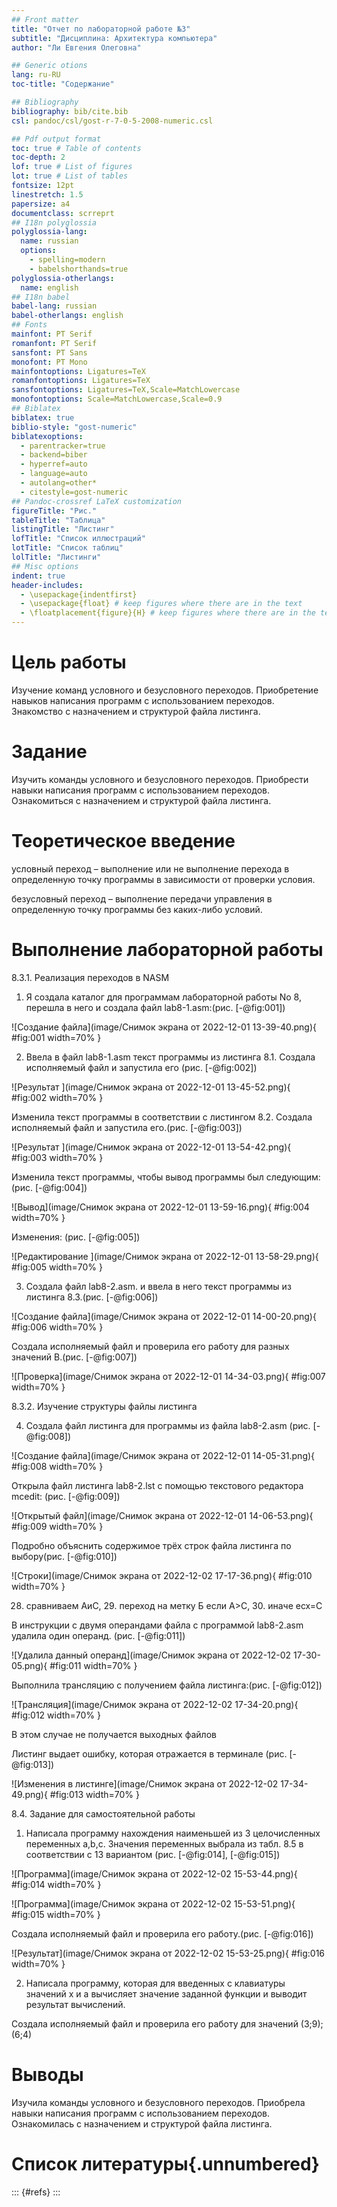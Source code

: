 ```yaml
---
## Front matter
title: "Отчет по лабораторной работе №3"
subtitle: "Дисциплина: Архитектура компьютера"
author: "Ли Евгения Олеговна"

## Generic otions
lang: ru-RU
toc-title: "Содержание"

## Bibliography
bibliography: bib/cite.bib
csl: pandoc/csl/gost-r-7-0-5-2008-numeric.csl

## Pdf output format
toc: true # Table of contents
toc-depth: 2
lof: true # List of figures
lot: true # List of tables
fontsize: 12pt
linestretch: 1.5
papersize: a4
documentclass: scrreprt
## I18n polyglossia
polyglossia-lang:
  name: russian
  options:
	- spelling=modern
	- babelshorthands=true
polyglossia-otherlangs:
  name: english
## I18n babel
babel-lang: russian
babel-otherlangs: english
## Fonts
mainfont: PT Serif
romanfont: PT Serif
sansfont: PT Sans
monofont: PT Mono
mainfontoptions: Ligatures=TeX
romanfontoptions: Ligatures=TeX
sansfontoptions: Ligatures=TeX,Scale=MatchLowercase
monofontoptions: Scale=MatchLowercase,Scale=0.9
## Biblatex
biblatex: true
biblio-style: "gost-numeric"
biblatexoptions:
  - parentracker=true
  - backend=biber
  - hyperref=auto
  - language=auto
  - autolang=other*
  - citestyle=gost-numeric
## Pandoc-crossref LaTeX customization
figureTitle: "Рис."
tableTitle: "Таблица"
listingTitle: "Листинг"
lofTitle: "Список иллюстраций"
lotTitle: "Список таблиц"
lolTitle: "Листинги"
## Misc options
indent: true
header-includes:
  - \usepackage{indentfirst}
  - \usepackage{float} # keep figures where there are in the text
  - \floatplacement{figure}{H} # keep figures where there are in the text
---
```


# Цель работы

Изучение команд условного и безусловного переходов. Приобретение навыков написания программ с использованием переходов. Знакомство с назначением и структурой файла листинга.

# Задание

Изучить команды условного и безусловного переходов. Приобрести навыки написания программ с использованием переходов. Ознакомиться с назначением и структурой файла листинга.

# Теоретическое введение

условный переход – выполнение или не выполнение перехода в определенную точку программы в зависимости от проверки условия.

безусловный переход – выполнение передачи управления в определенную точку программы без каких-либо условий.

# Выполнение лабораторной работы

8.3.1. Реализация переходов в NASM

1. Я создала каталог для программам лабораторной работы No 8, перешла в него и создала файл lab8-1.asm:(рис. [-@fig:001])

![Создание файла](image/Снимок экрана от 2022-12-01 13-39-40.png){ #fig:001 width=70% }

2. Ввела в файл lab8-1.asm текст программы из листинга 8.1. Создала исполняемый файл и запустила его (рис. [-@fig:002])

![Результат ](image/Снимок экрана от 2022-12-01 13-45-52.png){ #fig:002 width=70% }

Изменила текст программы в соответствии с листингом 8.2. Создала исполняемый файл и запустила его.(рис. [-@fig:003])

![Результат ](image/Снимок экрана от 2022-12-01 13-54-42.png){ #fig:003 width=70% }

Изменила текст программы, чтобы вывод программы был следующим:(рис. [-@fig:004])

![Вывод](image/Снимок экрана от 2022-12-01 13-59-16.png){ #fig:004 width=70% }

Изменения: (рис. [-@fig:005])

![Редактирование ](image/Снимок экрана от 2022-12-01 13-58-29.png){ #fig:005 width=70% }

3. Создала файл lab8-2.asm. и ввела в него текст программы из листинга 8.3.(рис. [-@fig:006])

![Создание файла](image/Снимок экрана от 2022-12-01 14-00-20.png){ #fig:006 width=70% }

Создала исполняемый файл и проверила его работу для разных значений B.(рис. [-@fig:007])

![Проверка](image/Снимок экрана от 2022-12-01 14-34-03.png){ #fig:007 width=70% }

8.3.2. Изучение структуры файлы листинга

4. Создала файл листинга для программы из файла lab8-2.asm (рис. [-@fig:008])

![Создание файла](image/Снимок экрана от 2022-12-01 14-05-31.png){ #fig:008 width=70% }

Открыла файл листинга lab8-2.lst с помощью текстового редактора mcedit: (рис. [-@fig:009])

![Открытый файл](image/Снимок экрана от 2022-12-01 14-06-53.png){ #fig:009 width=70% }

Подробно объяснить содержимое трёх строк файла листинга по выбору(рис. [-@fig:010])

![Строки](image/Снимок экрана от 2022-12-02 17-17-36.png){ #fig:010 width=70% }

28. сравниваем АиС, 29. переход на метку Б если А>C, 30. иначе ecx=C

В инструкции с двумя операндами файла с программой lab8-2.asm удалила один операнд. (рис. [-@fig:011])

![Удалила данный операнд](image/Снимок экрана от 2022-12-02 17-30-05.png){ #fig:011 width=70% }

Выполнила трансляцию с получением файла листинга:(рис. [-@fig:012])

![Трансляция](image/Снимок экрана от 2022-12-02 17-34-20.png){ #fig:012 width=70% }

В этом случае не получается выходных файлов

Листинг выдает ошибку, которая отражается в терминале (рис. [-@fig:013])

![Изменения в листинге](image/Снимок экрана от 2022-12-02 17-34-49.png){ #fig:013 width=70% }

8.4. Задание для самостоятельной работы

1. Написала программу нахождения наименьшей из 3 целочисленных переменных a,b,c. Значения переменных выбрала из табл. 8.5 в соответствии с 13 вариантом (рис. [-@fig:014], [-@fig:015])

![Программа](image/Снимок экрана от 2022-12-02 15-53-44.png){ #fig:014 width=70% }

![Программа](image/Снимок экрана от 2022-12-02 15-53-51.png){ #fig:015 width=70% }

Создала исполняемый файл и проверила его работу.(рис. [-@fig:016])

![Результат](image/Снимок экрана от 2022-12-02 15-53-25.png){ #fig:016 width=70% }

2. Написала программу, которая для введенных с клавиатуры значений х и а вычисляет значение заданной функции и выводит результат вычислений.
 
Создала исполняемый файл и проверила его работу для значений (3;9);(6;4)

# Выводы

Изучила команды условного и безусловного переходов. Приобрела навыки написания программ с использованием переходов. Ознакомилась с назначением и структурой файла листинга.

# Список литературы{.unnumbered}

::: {#refs}
:::
